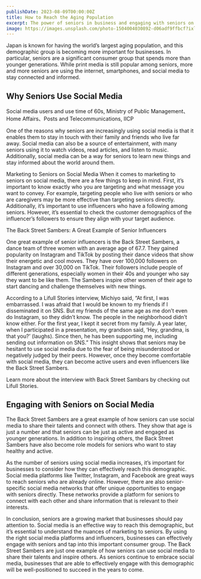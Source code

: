 ```yaml
---
publishDate: 2023-08-09T00:00:00Z
title: How to Reach the Aging Population
excerpt: The power of seniors in business and engaging with seniors on social media.
image: https://images.unsplash.com/photo-1504004030892-d06adf9ffbcf?ixlib=rb-4.0.3&ixid=M3wxMjA3fDB8MHxwaG90by1wYWdlfHx8fGVufDB8fHx8fA%3D%3D&auto=format&fit=crop&w=2670&q=80
---
```


Japan is known for having the world’s largest aging population, and this demographic group is becoming more important for businesses. In particular, seniors are a significant consumer group that spends more than younger generations. While print media is still popular among seniors, more and more seniors are using the internet, smartphones, and social media to stay connected and informed.

## Why Seniors Use Social Media

Social media users and use time of 60s, Ministry of Public Management、Home Affairs、Posts and Telecommunications, IICP

One of the reasons why seniors are increasingly using social media is that it enables them to stay in touch with their family and friends who live far away. Social media can also be a source of entertainment, with many seniors using it to watch videos, read articles, and listen to music. Additionally, social media can be a way for seniors to learn new things and stay informed about the world around them.

Marketing to Seniors on Social Media
When it comes to marketing to seniors on social media, there are a few things to keep in mind. First, it’s important to know exactly who you are targeting and what message you want to convey. For example, targeting people who live with seniors or who are caregivers may be more effective than targeting seniors directly. Additionally, it’s important to use influencers who have a following among seniors. However, it’s essential to check the customer demographics of the influencer’s followers to ensure they align with your target audience.

The Back Street Sambers: A Great Example of Senior Influencers

One great example of senior influencers is the Back Street Sambers, a dance team of three women with an average age of 67.7. They gained popularity on Instagram and TikTok by posting their dance videos that show their energetic and cool moves. They have over 100,000 followers on Instagram and over 30,000 on TikTok. Their followers include people of different generations, especially women in their 40s and younger who say they want to be like them. The Sambers inspire other women of their age to start dancing and challenge themselves with new things.


According to a Lifull Stories interview, Michiyo said, “At first, I was embarrassed. I was afraid that I would be known to my friends if I disseminated it on SNS. But my friends of the same age as me don’t even do Instagram, so they didn’t know. The people in the neighborhood didn’t know either. For the first year, I kept it secret from my family. A year later, when I participated in a presentation, my grandson said, ‘Hey, grandma, is that you?’ (laughs). Since then, he has been supporting me, including sending out information on SNS.” This insight shows that seniors may be hesitant to use social media due to the fear of being misunderstood or negatively judged by their peers. However, once they become comfortable with social media, they can become active users and even influencers like the Back Street Sambers.

Learn more about the interview with Back Street Sambars by checking out Lifull Stories.

## Engaging with Seniors on Social Media
The Back Street Sambers are a great example of how seniors can use social media to share their talents and connect with others. They show that age is just a number and that seniors can be just as active and engaged as younger generations. In addition to inspiring others, the Back Street Sambers have also become role models for seniors who want to stay healthy and active.

As the number of seniors using social media increases, it’s important for businesses to consider how they can effectively reach this demographic. Social media platforms like Twitter, Instagram, and Facebook are great ways to reach seniors who are already online. However, there are also senior-specific social media networks that offer unique opportunities to engage with seniors directly. These networks provide a platform for seniors to connect with each other and share information that is relevant to their interests.

In conclusion, seniors are a growing market that businesses should pay attention to. Social media is an effective way to reach this demographic, but it’s essential to understand the nuances of marketing to seniors. By using the right social media platforms and influencers, businesses can effectively engage with seniors and tap into this important consumer group. The Back Street Sambers are just one example of how seniors can use social media to share their talents and inspire others. As seniors continue to embrace social media, businesses that are able to effectively engage with this demographic will be well-positioned to succeed in the years to come.